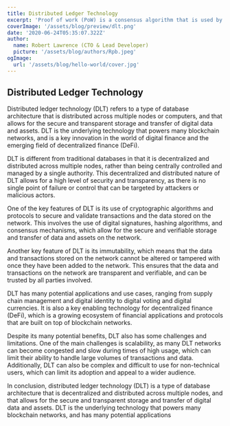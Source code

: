 ```yaml
---
title: Distributed Ledger Technology
excerpt: 'Proof of work (PoW) is a consensus algorithm that is used by many blockchain networks to achieve distributed consensus and secure the network...'
coverImage: '/assets/blog/preview/dlt.png'
date: '2020-06-24T05:35:07.322Z'
author: 
  name: Robert Lawrence (CTO & Lead Developer)
  picture: '/assets/blog/authors/Rpb.jpeg'
ogImage:
  url: '/assets/blog/hello-world/cover.jpg'
---
```


## Distributed Ledger Technology

Distributed ledger technology (DLT) refers to a type of database architecture that is distributed across multiple nodes or computers, and that allows for the secure and transparent storage and transfer of digital data and assets. DLT is the underlying technology that powers many blockchain networks, and is a key innovation in the world of digital finance and the emerging field of decentralized finance (DeFi).

DLT is different from traditional databases in that it is decentralized and distributed across multiple nodes, rather than being centrally controlled and managed by a single authority. This decentralized and distributed nature of DLT allows for a high level of security and transparency, as there is no single point of failure or control that can be targeted by attackers or malicious actors.

One of the key features of DLT is its use of cryptographic algorithms and protocols to secure and validate transactions and the data stored on the network. This involves the use of digital signatures, hashing algorithms, and consensus mechanisms, which allow for the secure and verifiable storage and transfer of data and assets on the network.

Another key feature of DLT is its immutability, which means that the data and transactions stored on the network cannot be altered or tampered with once they have been added to the network. This ensures that the data and transactions on the network are transparent and verifiable, and can be trusted by all parties involved.

DLT has many potential applications and use cases, ranging from supply chain management and digital identity to digital voting and digital currencies. It is also a key enabling technology for decentralized finance (DeFi), which is a growing ecosystem of financial applications and protocols that are built on top of blockchain networks.

Despite its many potential benefits, DLT also has some challenges and limitations. One of the main challenges is scalability, as many DLT networks can become congested and slow during times of high usage, which can limit their ability to handle large volumes of transactions and data. Additionally, DLT can also be complex and difficult to use for non-technical users, which can limit its adoption and appeal to a wider audience.

In conclusion, distributed ledger technology (DLT) is a type of database architecture that is decentralized and distributed across multiple nodes, and that allows for the secure and transparent storage and transfer of digital data and assets. DLT is the underlying technology that powers many blockchain networks, and has many potential applications
